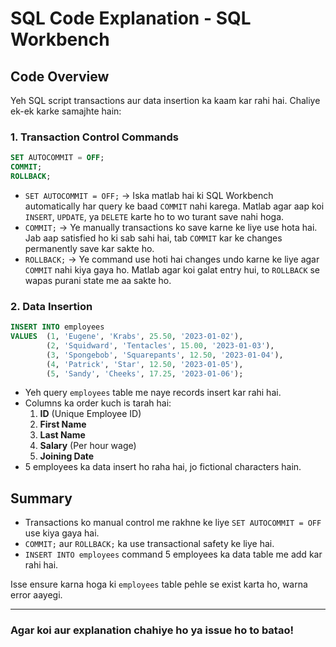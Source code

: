 # SQL Code Explanation - SQL Workbench

## Code Overview
Yeh SQL script transactions aur data insertion ka kaam kar rahi hai. Chaliye ek-ek karke samajhte hain:

### 1. **Transaction Control Commands**
```sql
SET AUTOCOMMIT = OFF;
COMMIT;
ROLLBACK;
```
- `SET AUTOCOMMIT = OFF;` -> Iska matlab hai ki SQL Workbench automatically har query ke baad `COMMIT` nahi karega. Matlab agar aap koi `INSERT`, `UPDATE`, ya `DELETE` karte ho to wo turant save nahi hoga.
- `COMMIT;` -> Ye manually transactions ko save karne ke liye use hota hai. Jab aap satisfied ho ki sab sahi hai, tab `COMMIT` kar ke changes permanently save kar sakte ho.
- `ROLLBACK;` -> Ye command use hoti hai changes undo karne ke liye agar `COMMIT` nahi kiya gaya ho. Matlab agar koi galat entry hui, to `ROLLBACK` se wapas purani state me aa sakte ho.

### 2. **Data Insertion**
```sql
INSERT INTO employees
VALUES	(1, 'Eugene', 'Krabs', 25.50, '2023-01-02'),
		(2, 'Squidward', 'Tentacles', 15.00, '2023-01-03'),
		(3, 'Spongebob', 'Squarepants', 12.50, '2023-01-04'),
		(4, 'Patrick', 'Star', 12.50, '2023-01-05'),
		(5, 'Sandy', 'Cheeks', 17.25, '2023-01-06');
```
- Yeh query `employees` table me naye records insert kar rahi hai.
- Columns ka order kuch is tarah hai:
  1. **ID** (Unique Employee ID)
  2. **First Name**
  3. **Last Name**
  4. **Salary** (Per hour wage)
  5. **Joining Date**
- 5 employees ka data insert ho raha hai, jo fictional characters hain.

## Summary
- Transactions ko manual control me rakhne ke liye `SET AUTOCOMMIT = OFF` use kiya gaya hai.
- `COMMIT;` aur `ROLLBACK;` ka use transactional safety ke liye hai.
- `INSERT INTO employees` command 5 employees ka data table me add kar rahi hai.

Isse ensure karna hoga ki `employees` table pehle se exist karta ho, warna error aayegi.

---
### **Agar koi aur explanation chahiye ho ya issue ho to batao!**


